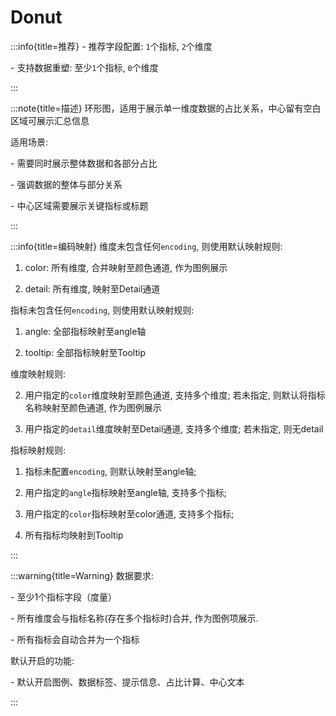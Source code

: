 # Donut

:::info{title=推荐}
\- 推荐字段配置: `1`个指标, `2`个维度

\- 支持数据重塑: 至少`1`个指标, `0`个维度

:::

:::note{title=描述}
环形图，适用于展示单一维度数据的占比关系，中心留有空白区域可展示汇总信息

适用场景:

\- 需要同时展示整体数据和各部分占比

\- 强调数据的整体与部分关系

\- 中心区域需要展示关键指标或标题

:::

:::info{title=编码映射}
维度未包含任何`encoding`, 则使用默认映射规则:

1. color: 所有维度, 合并映射至颜色通道, 作为图例展示

2. detail: 所有维度, 映射至Detail通道

指标未包含任何`encoding`, 则使用默认映射规则:

1. angle: 全部指标映射至angle轴

2. tooltip: 全部指标映射至Tooltip



维度映射规则:

2. 用户指定的`color`维度映射至颜色通道, 支持多个维度; 若未指定, 则默认将指标名称映射至颜色通道, 作为图例展示

3. 用户指定的`detail`维度映射至Detail通道, 支持多个维度; 若未指定, 则无detail

指标映射规则:

1. 指标未配置`encoding`, 则默认映射至angle轴;

2. 用户指定的`angle`指标映射至angle轴, 支持多个指标;

3. 用户指定的`color`指标映射至color通道, 支持多个指标;

3. 所有指标均映射到Tooltip

:::

:::warning{title=Warning}
数据要求:

\- 至少1个指标字段（度量）

\- 所有维度会与指标名称(存在多个指标时)合并, 作为图例项展示.

\- 所有指标会自动合并为一个指标

默认开启的功能:

\- 默认开启图例、数据标签、提示信息、占比计算、中心文本

:::

